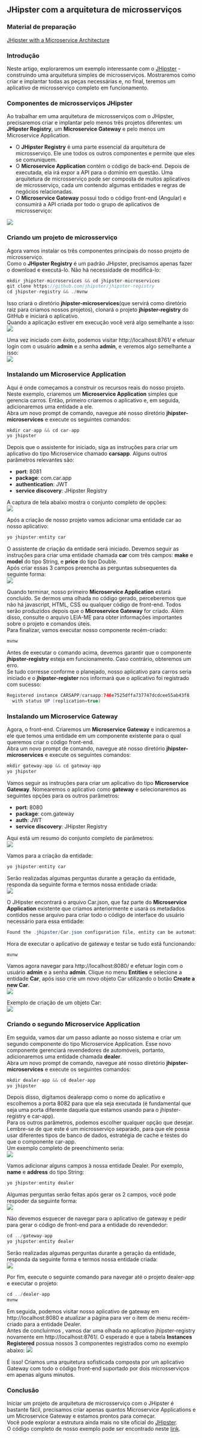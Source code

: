 ## JHipster com a arquitetura de microsserviços

### Material de preparação

[JHipster with a Microservice Architecture](https://www.baeldung.com/jhipster-microservices)<br/>

### Introdução

Neste artigo, exploraremos um exemplo interessante com o [JHipster](https://jhipster.github.io/) - construindo uma arquitetura simples de microsserviços. Mostraremos como criar
e implantar todas as peças necessárias e, no final, teremos um aplicativo de microsserviço completo em funcionamento.<br/>

### Componentes de microsserviços JHipster

Ao trabalhar em uma arquitetura de microsserviços com o JHipster, precisaremos criar e implantar pelo menos três projetos diferentes: um **JHipster Registry**, um **Microservice
Gateway** e pelo menos um Microservice Application.<br/>

- O **JHipster Registry** é uma parte essencial da arquitetura de microsserviço. Ele une todos os outros componentes e permite que eles se comuniquem.
- O **Microservice Application** contém o código de back-end. Depois de executada, ela irá expor a API para o domínio em questão. Uma arquitetura de microsserviço pode ser
  composta de muitos aplicativos de microsserviço, cada um contendo algumas entidades e regras de negócios relacionadas.
- O **Microservice Gateway** possui todo o código front-end (Angular) e consumirá a API criada por todo o grupo de aplicativos de microsserviço:

<img src="./exemplo/JHipster-Microservice-Architecture.png"/>

### Criando um projeto de microsserviço

Agora vamos instalar os três componentes principais do nosso projeto de microsserviço.<br/>
Como o **JHipster Registry** é um padrão JHipster, precisamos apenas fazer o download e executá-lo. Não há necessidade de modificá-lo:

```java
mkdir jhipster-microservices && cd jhipster-microservices
git clone https://github.com/jhipster/jhipster-registry
cd jhipster-registry && ./mvnw
```

Isso criará o diretório **jhipster-microservices**(que servirá como diretório raiz para criamos nossos projetos), clonará o projeto **jhipster-registry** do GitHub e iniciará o aplicativo.<br/>
Quando a aplicação estiver em execução você verá algo semelhante a isso:<br/>
<img src="./exemplo/JHipster-Registry-Rodando.png">

Uma vez iniciado com êxito, podemos visitar http://localhost:8761/ e efetuar login com o usuário
**admin** e a senha **admin**, e veremos algo semelhante a isso:<br/>
<img src="./exemplo/JHipster-Registry-Rodando1.png">

### Instalando um Microservice Application

Aqui é onde começamos a construir os recursos reais do nosso projeto. Neste exemplo, criaremos um **Microservice Application** simples que gerencia carros. Então, primeiro
criaremos o aplicativo e, em seguida, adicionaremos uma entidade a ele.<br/>
Abra um novo prompt de comando, navegue até nosso diretório **jhipster-microservices** e execute os seguintes comandos:

```java
mkdir car-app && cd car-app
yo jhipster
```

Depois que o assistente for iniciado, siga as instruções para criar um aplicativo do tipo Microservice chamado **carsapp**. Alguns outros parâmetros relevantes são:

- **port**: 8081
- **package**: com.car.app
- **authentication**: JWT
- **service discovery**: JHipster Registry

A captura de tela abaixo mostra o conjunto completo de opções:<br/>
<img src="./exemplo/GerandoCarsApp.png"/>

Após a criação de nosso projeto vamos adicionar uma entidade car ao nosso aplicativo:

```java
yo jhipster:entity car
```

O assistente de criação da entidade será iniciado. Devemos seguir as instruções para criar uma entidade chamada **car** com três campos: **make** e **model** do tipo String, e **price** do tipo Double.<br/>
Após criar essas 3 campos preencha as perguntas subsequentes da seguinte forma:<br/>
<img src="./exemplo/GerandoEntidadeCar.png"/>

Quando terminar, nosso primeiro **Microservice Application** estará concluído. Se dermos uma olhada no código gerado, perceberemos que não há javascript, HTML, CSS ou qualquer
código de front-end. Todos serão produzidos depois que o **Microservice Gateway** for criado. Além disso, consulte o arquivo LEIA-ME para obter informações importantes sobre o
projeto e comandos úteis.<br/>
Para finalizar, vamos executar nosso componente recém-criado:

```java
mvnw
```

Antes de executar o comando acima, devemos garantir que o componente **jhipster-registry** esteja em funcionamento. Caso contrário, obteremos um erro.<br/>
Se tudo corresse conforme o planejado, nosso aplicativo para carros seria iniciado e o **jhipster-register** nos informará que o aplicativo foi registrado com sucesso:

```java
Registered instance CARSAPP/carsapp:746e7525dffa737747dcdcee55ab43f8
  with status UP (replication=true)
```

### Instalando um Microservice Gateway

Agora, o front-end. Criaremos um **Microservice Gateway** e indicaremos a ele que temos uma entidade em um componente existente para o qual queremos criar o código front-end.<br/>
Abra um novo prompt de comando, navegue até nosso diretório **jhipster-microservices** e execute os seguintes comandos:

```java
mkdir gateway-app && cd gateway-app
yo jhipster
```

Vamos seguir as instruções para criar um aplicativo do tipo **Microservice Gateway**. Nomearemos o aplicativo como **gateway** e selecionaremos as seguintes opções para os outros parâmetros:

- **port**: 8080
- **package**: com.gateway
- **auth**: JWT
- **service discovery**: JHipster Registry

Aqui está um resumo do conjunto completo de parâmetros:<br/>
<img src="./exemplo/GerandoGateway.png"/>

Vamos para a criação da entidade:

```java
yo jhipster:entity car
```

Serão realizadas algumas perguntas durante a geração da entidade, responda da seguinte forma e termos nossa entidade criada:<br/>
<img src="./exemplo/Gateway-GerandoEntidadeCar.png"/>

O JHipster encontrará o arquivo Car.json, que faz parte do **Microservice Application** existente que criamos anteriormente e usará os metadados contidos nesse arquivo para
criar todo o código de interface do usuário necessário para essa entidade:

```java
Found the .jhipster/Car.json configuration file, entity can be automatically generated!
```

Hora de executar o aplicativo de gateway e testar se tudo está funcionando:

```java
mvnw
```

Vamos agora navegar para http://localhost:8080/ e efetuar login com o usuário **admin** e a senha **admin**. Clique no menu **Entities** e selecione a entidade **Car**, após isso crie um novo objeto Car utilizando o botão **Create a new Car**.<br/>
<img src="./exemplo/Gateway-1.png"/>

Exemplo de criação de um objeto Car:<br/>
<img src="./exemplo/Gateway-2.png"/>

### Criando o segundo Microservice Application

Em seguida, vamos dar um passo adiante ao nosso sistema e criar um segundo componente do tipo Microservice Application. Esse novo componente gerenciará revendedores de
automóveis, portanto, adicionaremos uma entidade chamada **dealer**.<br/>
Abra um novo prompt de comando, navegue até nosso diretório **jhipster-microservices** e execute os seguintes comandos:

```java
mkdir dealer-app && cd dealer-app
yo jhipster
```

Depois disso, digitamos dealerapp como o nome do aplicativo e escolhemos a porta 8082 para que ela seja executada (é fundamental que seja uma porta diferente daquela
que estamos usando para o jhipster-registry e car-app).<br/>
Para os outros parâmetros, podemos escolher qualquer opção que desejar. Lembre-se de que este é um microsserviço separado, para que ele possa usar diferentes tipos de
banco de dados, estratégia de cache e testes do que o componente car-app.<br/>
Um exemplo completo de preenchimento seria:<br/>
<img src="./exemplo/GerandoDealerApp.png"/>

Vamos adicionar alguns campos à nossa entidade Dealer. Por exemplo, **name** e **address** do tipo String:

```java
yo jhipster:entity dealer
```

Algumas perguntas serão feitas após gerar os 2 campos, você pode respoder da seguinte forma:<br/>
<img src="./exemplo/GerandoEntidadeDealer.png"/>

Não devemos esquecer de navegar para o aplicativo de gateway e pedir para gerar o código de front-end para a entidade do revendedor:

```java
cd ../gateway-app
yo jhipster:entity dealer
```

Serão realizadas algumas perguntas durante a geração da entidade, responda da seguinte forma e termos nossa entidade criada:<br/>
<img src="./exemplo/Gateway-GerandoEntidadeDealer.png"/>

Por fim, execute o seguinte comando para navegar até o projeto dealer-app e executar o projeto:

```java
cd ../dealer-app
mvnw
```

Em seguida, podemos visitar nosso aplicativo de gateway em http://localhost:8080 e atualizar a página para ver o item de menu recém-criado para a entidade Dealer.<br/>
Antes de concluirmos , vamos dar uma olhada no aplicativo jhipster-registry novamente em http://localhost:8761/. O esperado é que a tabela **Instances Registered** possua nossos 3 componentes registrados como no exemplo abaixo:
<img src="./exemplo/Gateway-3.png"/><br>

É isso! Criamos uma arquitetura sofisticada composta por um aplicativo Gateway com todo o código front-end suportado por dois microsserviços em apenas alguns minutos.

### Conclusão

Iniciar um projeto de arquitetura de microsserviço com o JHipster é bastante fácil, precisamos criar apenas quantos Microservice Applications e um Microservice Gateway e
estamos prontos para começar.<br/>
Você pode explorar a estrutura ainda mais no site oficial do [JHipster](https://www.jhipster.tech/microservices-architecture/).<br/>
O código completo de nosso exemplo pode ser encontrado neste [link](./exemplo/jhipster-microservices/).

